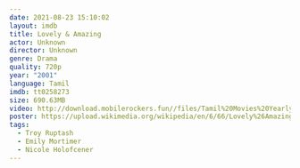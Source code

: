 ```yaml
---
date: 2021-08-23 15:10:02
layout: imdb
title: Lovely & Amazing
actor: Unknown
director: Unknown
genre: Drama
quality: 720p
year: "2001"
language: Tamil
imdb: tt0258273
size: 690.63MB
video: http://download.mobilerockers.fun//files/Tamil%20Movies%20Yearly%20Collections/Tamil%202001%20Collections/Lovely(2001)/Lovely(2001)%20Full%20Movies/Lovely(2001)%20HDRip/Lovely(2001)%20HDRip%20Single%20Part.mp4
poster: https://upload.wikimedia.org/wikipedia/en/6/66/Lovely%26Amazing.jpg
tags:
  - Troy Ruptash
  - Emily Mortimer
  - Nicole Holofcener
---
```

